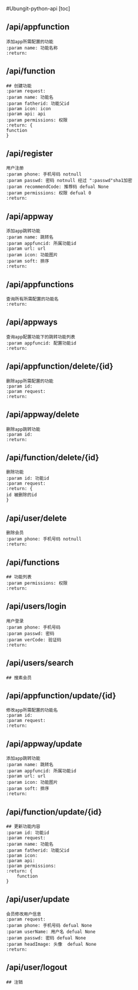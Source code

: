#Ubungit-python-api
[toc]

## /api/appfunction
    添加app所需配置的功能
    :param name: 功能名称
    :return:
    
## /api/function
    ## 创建功能
    :param request:
    :param name: 功能名
    :param fatherid: 功能父id
    :param icon: icon
    :param api: api
    :param permissions: 权限
    :return: {
    function
    }
    
## /api/register
    用户注册
    :param phone: 手机号码 notnull
    :param passwd: 密码 notnull 经过 ":passwd"sha1加密
    :param recommendCode: 推荐码 defual None
    :param permissions: 权限 defual 0
    :return:
    
## /api/appway
    添加app跳转功能
    :param name: 跳转名
    :param appfuncid: 所属功能id
    :param url: url
    :param icon: 功能图片
    :param soft: 排序
    :return:
    
## /api/appfunctions
    查询所有所需配置的功能名
    :return:
    
## /api/appways
    查询app配置功能下的跳转功能列表
    :param appfuncid: 配置功能id
    :return:
    
## /api/appfunction/delete/{id}
    删除app所需配置的功能
    :param id:
    :param request:
    :return:
    
## /api/appway/delete
    删除app跳转功能
    :param id:
    :return:
    
## /api/function/delete/{id}
    删除功能
    :param id: 功能id
    :param request:
    :return: {
    id 被删除的id
    }
    
## /api/user/delete
    删除会员
    :param phone: 手机号码 notnull
    :return:
    
## /api/functions
    ## 功能列表
    :param permissions: 权限
    :return:
    
## /api/users/login
    用户登录
    :param phone: 手机号码
    :param passwd: 密码
    :param verCode: 验证码
    :return:
    
## /api/users/search
    ## 搜素会员
    
## /api/appfunction/update/{id}
    修改app所需配置的功能名
    :param id:
    :param request:
    :return:
    
## /api/appway/update
    添加app跳转功能
    :param name: 跳转名
    :param appfuncid: 所属功能id
    :param url: url
    :param icon: 功能图片
    :param soft: 排序
    :return:
    
## /api/function/update/{id}
    ## 更新功能内容
    :param id: 功能id
    :param request:
    :param name: 功能名
    :param fatherid: 功能父id
    :param icon:
    :param api:
    :param permissions:
    :return: {
        function
    }
    
## /api/user/update
    会员修改用户信息
    :param request:
    :param phone: 手机号码 defual None
    :param userName: 用户名 defual None
    :param passwd: 密码 defual None
    :param headImage: 头像  defual None
    :return:
    
## /api/user/logout
    ## 注销
    
